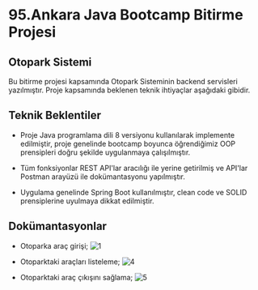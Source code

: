 
# 95.Ankara Java Bootcamp Bitirme Projesi
## Otopark Sistemi

Bu bitirme projesi kapsamında Otopark Sisteminin backend servisleri yazılmıştır.
Proje kapsamında beklenen teknik ihtiyaçlar aşağıdaki gibidir.

## Teknik Beklentiler
- Proje Java programlama dili 8 versiyonu kullanılarak implemente edilmiştir, proje genelinde bootcamp boyunca öğrendiğimiz OOP prensipleri doğru şekilde uygulanmaya çalışılmıştır.

- Tüm fonksiyonlar REST API'lar aracılığı ile yerine getirilmiş ve API'lar Postman arayüzü ile dokümantasyonu yapılmıştır.

- Uygulama genelinde Spring Boot kullanılmıştır,  clean code ve SOLID prensiplerine uyulmaya dikkat edilmiştir.


## Dokümantasyonlar

* Otoparka araç girişi;
![1](https://user-images.githubusercontent.com/24571191/128251445-96ff0699-d874-4b6d-8559-2f45c49288cd.jpg)

* Otoparktaki araçları listeleme; 
![4](https://user-images.githubusercontent.com/24571191/128251629-8d3c7490-1dd4-49e1-90c1-c10670226e63.jpg)

* Otoparktaki araç çıkışını sağlama;
![5](https://user-images.githubusercontent.com/24571191/128251655-37e095b2-d81b-4256-b159-3e6542054af2.jpg)

